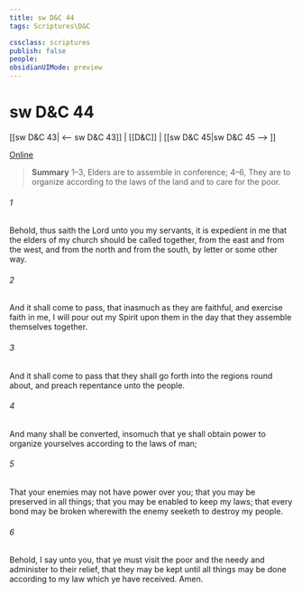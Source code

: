 ```yaml
---
title: sw D&C 44
tags: Scriptures\D&C

cssclass: scriptures
publish: false
people:
obsidianUIMode: preview
---
```


# sw D&C 44
[[sw D&C 43| <-- sw D&C 43]] | [[D&C]] | [[sw D&C 45|sw D&C 45 --> ]]

[Online](https://churchofjesuschrist.org/study/scriptures/dc-testament/dc/44?lang=eng)

> __Summary__
1–3, Elders are to assemble in conference; 4–6, They are to organize according to the laws of the land and to care for the poor.

###### 1 
Behold, thus saith the Lord unto you my servants, it is expedient in me that the elders of my church should be called together, from the east and from the west, and from the north and from the south, by letter or some other way.

###### 2 
And it shall come to pass, that inasmuch as they are faithful, and exercise faith in me, I will pour out my Spirit upon them in the day that they assemble themselves together.

###### 3 
And it shall come to pass that they shall go forth into the regions round about, and preach repentance unto the people.

###### 4 
And many shall be converted, insomuch that ye shall obtain power to organize yourselves according to the laws of man;

###### 5 
That your enemies may not have power over you; that you may be preserved in all things; that you may be enabled to keep my laws; that every bond may be broken wherewith the enemy seeketh to destroy my people.

###### 6 
Behold, I say unto you, that ye must visit the poor and the needy and administer to their relief, that they may be kept until all things may be done according to my law which ye have received. Amen.

